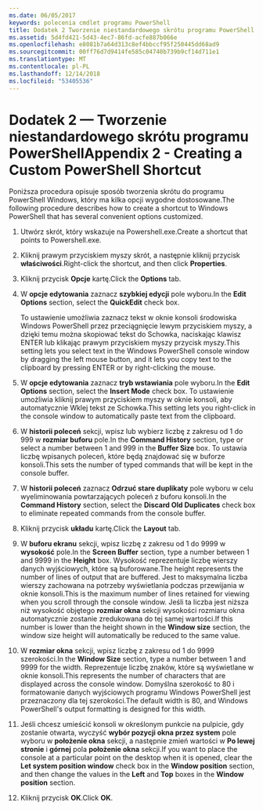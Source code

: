 ```yaml
---
ms.date: 06/05/2017
keywords: polecenia cmdlet programu PowerShell
title: Dodatek 2 Tworzenie niestandardowego skrótu programu PowerShell
ms.assetid: 5d4fd421-5d43-4ec7-86fd-acfe887b066e
ms.openlocfilehash: e8081b7a64d313c8ef4bbccf95f250445dd68ad9
ms.sourcegitcommit: 00ff76d7d9414fe585c04740b739b9cf14d711e1
ms.translationtype: MT
ms.contentlocale: pl-PL
ms.lasthandoff: 12/14/2018
ms.locfileid: "53405536"
---
```

# <a name="appendix-2---creating-a-custom-powershell-shortcut"></a><span data-ttu-id="a3005-103">Dodatek 2 — Tworzenie niestandardowego skrótu programu PowerShell</span><span class="sxs-lookup"><span data-stu-id="a3005-103">Appendix 2 - Creating a Custom PowerShell Shortcut</span></span>

<span data-ttu-id="a3005-104">Poniższa procedura opisuje sposób tworzenia skrótu do programu PowerShell Windows, który ma kilka opcji wygodne dostosowane.</span><span class="sxs-lookup"><span data-stu-id="a3005-104">The following procedure describes how to create a shortcut to Windows PowerShell that has several convenient options customized.</span></span>

1. <span data-ttu-id="a3005-105">Utwórz skrót, który wskazuje na Powershell.exe.</span><span class="sxs-lookup"><span data-stu-id="a3005-105">Create a shortcut that points to Powershell.exe.</span></span>

2. <span data-ttu-id="a3005-106">Kliknij prawym przyciskiem myszy skrót, a następnie kliknij przycisk **właściwości**.</span><span class="sxs-lookup"><span data-stu-id="a3005-106">Right-click the shortcut, and then click **Properties**.</span></span>

3. <span data-ttu-id="a3005-107">Kliknij przycisk **Opcje** kartę.</span><span class="sxs-lookup"><span data-stu-id="a3005-107">Click the **Options** tab.</span></span>

4. <span data-ttu-id="a3005-108">W **opcje edytowania** zaznacz **szybkiej edycji** pole wyboru.</span><span class="sxs-lookup"><span data-stu-id="a3005-108">In the **Edit Options** section, select the **QuickEdit** check box.</span></span>

    <span data-ttu-id="a3005-109">To ustawienie umożliwia zaznacz tekst w oknie konsoli środowiska Windows PowerShell przez przeciągnięcie lewym przyciskiem myszy, a dzięki temu można skopiować tekst do Schowka, naciskając klawisz ENTER lub klikając prawym przyciskiem myszy przycisk myszy.</span><span class="sxs-lookup"><span data-stu-id="a3005-109">This setting lets you select text in the Windows PowerShell console window by dragging the left mouse button, and it lets you copy text to the clipboard by pressing ENTER or by right-clicking the mouse.</span></span>

5. <span data-ttu-id="a3005-110">W **opcje edytowania** zaznacz **tryb wstawiania** pole wyboru.</span><span class="sxs-lookup"><span data-stu-id="a3005-110">In the **Edit Options** section, select the **Insert Mode** check box.</span></span> <span data-ttu-id="a3005-111">To ustawienie umożliwia kliknij prawym przyciskiem myszy w oknie konsoli, aby automatycznie Wklej tekst ze Schowka.</span><span class="sxs-lookup"><span data-stu-id="a3005-111">This setting lets you right-click in the console window to automatically paste text from the clipboard.</span></span>

6. <span data-ttu-id="a3005-112">W **historii poleceń** sekcji, wpisz lub wybierz liczbę z zakresu od 1 do 999 w **rozmiar buforu** pole.</span><span class="sxs-lookup"><span data-stu-id="a3005-112">In the **Command History** section, type or select a number between 1 and 999 in the **Buffer Size** box.</span></span> <span data-ttu-id="a3005-113">To ustawia liczbę wpisanych poleceń, które będą znajdować się w buforze konsoli.</span><span class="sxs-lookup"><span data-stu-id="a3005-113">This sets the number of typed commands that will be kept in the console buffer.</span></span>

7. <span data-ttu-id="a3005-114">W **historii poleceń** zaznacz **Odrzuć stare duplikaty** pole wyboru w celu wyeliminowania powtarzających poleceń z buforu konsoli.</span><span class="sxs-lookup"><span data-stu-id="a3005-114">In the **Command History** section, select the **Discard Old Duplicates** check box to eliminate repeated commands from the console buffer.</span></span>

8. <span data-ttu-id="a3005-115">Kliknij przycisk **układu** kartę.</span><span class="sxs-lookup"><span data-stu-id="a3005-115">Click the **Layout** tab.</span></span>

9. <span data-ttu-id="a3005-116">W **buforu ekranu** sekcji, wpisz liczbę z zakresu od 1 do 9999 w **wysokość** pole.</span><span class="sxs-lookup"><span data-stu-id="a3005-116">In the **Screen Buffer** section, type a number between 1 and 9999 in the **Height** box.</span></span> <span data-ttu-id="a3005-117">Wysokość reprezentuje liczbę wierszy danych wyjściowych, które są buforowane.</span><span class="sxs-lookup"><span data-stu-id="a3005-117">The height represents the number of lines of output that are buffered.</span></span> <span data-ttu-id="a3005-118">Jest to maksymalna liczba wierszy zachowana na potrzeby wyświetlania podczas przewijania w oknie konsoli.</span><span class="sxs-lookup"><span data-stu-id="a3005-118">This is the maximum number of lines retained for viewing when you scroll through the console window.</span></span> <span data-ttu-id="a3005-119">Jeśli ta liczba jest niższa niż wysokość objętego **rozmiar okna** sekcji wysokości rozmiaru okna automatycznie zostanie zredukowana do tej samej wartości.</span><span class="sxs-lookup"><span data-stu-id="a3005-119">If this number is lower than the height shown in the **Window size** section, the window size height will automatically be reduced to the same value.</span></span>

10. <span data-ttu-id="a3005-120">W **rozmiar okna** sekcji, wpisz liczbę z zakresu od 1 do 9999 szerokości.</span><span class="sxs-lookup"><span data-stu-id="a3005-120">In the **Window Size** section, type a number between 1 and 9999 for the width.</span></span> <span data-ttu-id="a3005-121">Reprezentuje liczbę znaków, które są wyświetlane w oknie konsoli.</span><span class="sxs-lookup"><span data-stu-id="a3005-121">This represents the number of characters that are displayed across the console window.</span></span> <span data-ttu-id="a3005-122">Domyślna szerokość to 80 i formatowanie danych wyjściowych programu Windows PowerShell jest przeznaczony dla tej szerokości.</span><span class="sxs-lookup"><span data-stu-id="a3005-122">The default width is 80, and Windows PowerShell's output formatting is designed for this width.</span></span>

11. <span data-ttu-id="a3005-123">Jeśli chcesz umieścić konsoli w określonym punkcie na pulpicie, gdy zostanie otwarta, wyczyść **wybór pozycji okna przez system** pole wyboru w **położenie okna** sekcji, a następnie zmień wartości w  **Po lewej stronie** i **górnej** pola **położenie okna** sekcji.</span><span class="sxs-lookup"><span data-stu-id="a3005-123">If you want to place the console at a particular point on the desktop when it is opened, clear the **Let system position window** check box in the **Window position** section, and then change the values in the **Left** and **Top** boxes in the **Window position** section.</span></span>

12. <span data-ttu-id="a3005-124">Kliknij przycisk **OK**.</span><span class="sxs-lookup"><span data-stu-id="a3005-124">Click **OK**.</span></span>